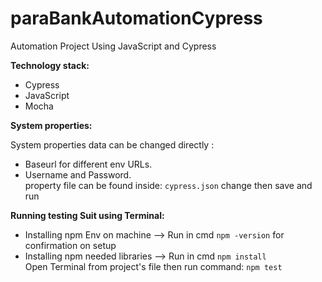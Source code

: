 # paraBankAutomationCypress
Automation Project Using JavaScript and Cypress 

**Technology stack:**
* Cypress
* JavaScript
* Mocha

**System properties:**

System properties data can be changed directly : 
* Baseurl for different env URLs.
* Username and Password.
<br>property file can be found inside: `cypress.json` change then save and run<br>

**Running testing Suit using Terminal:**

* Installing npm Env on machine --> Run in cmd `npm -version` for confirmation on setup
* Installing npm needed libraries --> Run in cmd `npm install`
<br>Open Terminal from project's file then run command: `npm test`<br>
